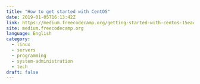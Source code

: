 ```yaml
---
title: "How to get started with CentOS"
date: 2019-01-05T16:13:42Z
link: https://medium.freecodecamp.org/getting-started-with-centos-15eac7215c99?source=rss----336d898217ee---4&utm_medium=RSS&utm_source=news.12bit.vn
site: medium.freecodecamp.org
language: English
category:
  - linux
  - servers
  - programming
  - system-administration
  - tech
draft: false
---
```

